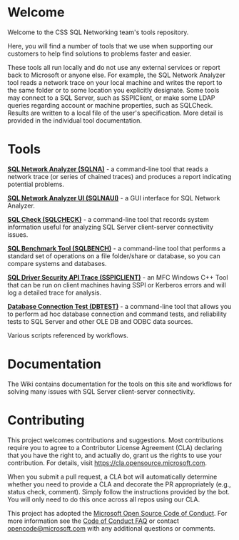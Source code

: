 
# Welcome 

Welcome to the CSS SQL Networking team's tools repository.

Here, you will find a number of tools that we use when supporting our customers to help find solutions to problems faster and easier.

These tools all run locally and do not use any external services or report back to Microsoft or anyone else. For example, the SQL Network Analyzer tool reads a network trace on your local machine and writes the report to the same folder or to some location you explicitly designate. Some tools may connect to a SQL Server, such as SSPIClient, or make some LDAP queries regarding account or machine properties, such as SQLCheck. Results are written to a local file of the user's specification. More detail is provided in the individual tool documentation.

# Tools

**[SQL Network Analyzer (SQLNA)](https://github.com/microsoft/CSS_SQL_Networking_Tools/wiki/SQLNA)** - a command-line tool that reads a network trace (or series of chained traces) and produces a report indicating potential problems.

**[SQL Network Analyzer UI (SQLNAUI)](https://github.com/microsoft/CSS_SQL_Networking_Tools/wiki/SQLNAUI)** - a GUI interface for SQL Network Analyzer.

**[SQL Check (SQLCHECK)](https://github.com/microsoft/CSS_SQL_Networking_Tools/wiki/SQLCHECK)** - a command-line tool that records system information useful for analyzing SQL Server client-server connectivity issues.

**[SQL Benchmark Tool (SQLBENCH)](https://github.com/microsoft/CSS_SQL_Networking_Tools/wiki/SQLBENCH)** - a command-line tool that performs a standard set of operations on a file folder/share or database, so you can compare systems and databases.

**[SQL Driver Security API Trace (SSPICLIENT)](https://github.com/microsoft/CSS_SQL_Networking_Tools/wiki/SSPICLIENT)** - an MFC Windows C++ Tool that can be run on client machines having SSPI or Kerberos errors and will log a detailed trace for analysis.

**[Database Connection Test (DBTEST)](https://github.com/microsoft/CSS_SQL_Networking_Tools/wiki/DBTEST)** - a command-line tool that allows you to perform ad hoc database connection and command tests, and reliability tests to SQL Server and other OLE DB and ODBC data sources.

Various scripts referenced by workflows.

# Documentation

The Wiki contains documentation for the tools on this site and workflows for solving many issues with SQL Server client-server connectivity.

# Contributing

This project welcomes contributions and suggestions.  Most contributions require you to agree to a
Contributor License Agreement (CLA) declaring that you have the right to, and actually do, grant us
the rights to use your contribution. For details, visit https://cla.opensource.microsoft.com.

When you submit a pull request, a CLA bot will automatically determine whether you need to provide
a CLA and decorate the PR appropriately (e.g., status check, comment). Simply follow the instructions
provided by the bot. You will only need to do this once across all repos using our CLA.

This project has adopted the [Microsoft Open Source Code of Conduct](https://opensource.microsoft.com/codeofconduct/).
For more information see the [Code of Conduct FAQ](https://opensource.microsoft.com/codeofconduct/faq/) or
contact [opencode@microsoft.com](mailto:opencode@microsoft.com) with any additional questions or comments.
